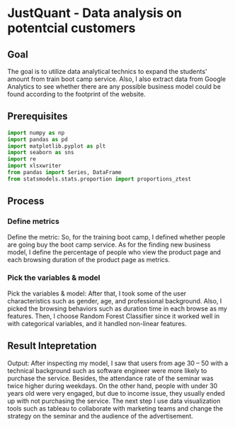 # JustQuant - Data analysis on potentcial customers
## Goal
The goal is to utilize data analytical technics to expand the students' amount from train boot camp service. Also, I also extract data from Google Analytics to see whether there are any possible business model could be found according to the footprint of the website.

## Prerequisites
```Python
import numpy as np
import pandas as pd
import matplotlib.pyplot as plt
import seaborn as sns
import re
import xlsxwriter
from pandas import Series, DataFrame
from statsmodels.stats.proportion import proportions_ztest
```

## Process
### Define metrics
Define the metric: So, for the training boot camp, I defined whether people are going buy the boot camp service. As for the finding new business model, I define the percentage of people who view the product page and each browsing duration of the product page as metrics.   
### Pick the variables & model
Pick the variables & model: After that, I took some of the user characteristics such as gender, age, and professional background. Also, I picked the browsing behaviors such as duration time in each browse as my features. Then, I choose Random Forest Classifier since it worked well in with categorical variables, and it handled non-linear features.   

## Result Intepretation
Output:  After inspecting my model, I saw that users from age 30 – 50 with a technical background such as software engineer were more likely to purchase the service. Besides, the attendance rate of the seminar was twice higher during weekdays.  On the other hand, people with under 30 years old were very engaged, but due to income issue, they usually ended up with not purchasing the service. The next step I use data visualization tools such as tableau to collaborate with marketing teams and change the strategy on the seminar and the audience of the advertisement.  
